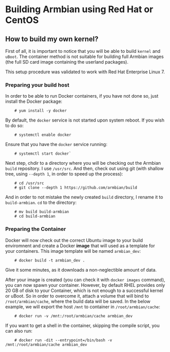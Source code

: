 # Building Armbian using Red Hat or CentOS

## How to build my own kernel?

First of all, it is important to notice that you will be able to build `kernel` and `uBoot`. The container method is not suitable for building full Armbian images (the full SD card image containing the userland packages).

This setup procedure was validated to work with Red Hat Enterprise Linux 7.

### Preparing your build host

In order to be able to run Docker containers, if you have not done so, just install the Docker package:

        # yum install -y docker

By default, the `docker` service is not started upon system reboot. If you wish to do so:

        # systemctl enable docker

Ensure that you have the `docker` service running:

        # systemctl start docker`

Next step, chdir to a directory where you will be checking out the Armbian `build` repository. I use `/usr/src`. And then, check out using git (with shallow tree, using `--depth 1`, in order to speed up the process):

        # cd /usr/src
        # git clone --depth 1 https://github.com/armbian/build

And in order to not mistake the newly created `build` directory, I rename it to `build-armbian`. `cd` to the directory:

        # mv build build-armbian
        # cd build-armbian

### Preparing the Container

Docker will now check out the correct Ubuntu image to your build enviromnent and create a Docker **image** that will used as a template for your containers. This image template will be named `armbian_dev`:

        # docker build -t armbian_dev .

Give it some minutes, as it downloads a non-neglectible amount of data.

After your image is created (you can check it with `docker images` command), you can now spawn your container. However, by default RHEL provides only 20 GB of disk to your Container, which is not enough to a successful kernel or uBoot. So in order to overcome it, attach a volume that will bind to `/root/armbian/cache`, where the build data will be saved. In the below example, we will export the host `/mnt` to container in `/root/armbian/cache`:

        # docker run -v /mnt:/root/armbian/cache armbian_dev

If you want to get a shell in the container, skipping the compile script, you can also run:

        # docker run -dit --entrypoint=/bin/bash -v /mnt:/root/armbian/cache armbian_dev

